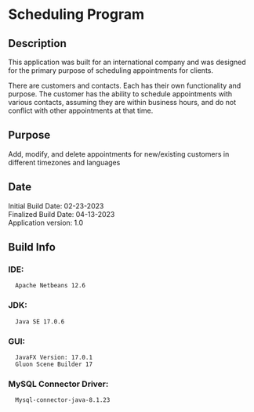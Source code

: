 # Scheduling Program 

## Description
This application was built for an international company and was designed for the primary purpose of scheduling appointments for clients. 

There are customers and contacts. Each has their own functionality and purpose. The customer has the ability to schedule appointments with various contacts, assuming they are within business hours, and do not conflict with other appointments at that time.

## Purpose 
Add, modify, and delete appointments for new/existing customers in different timezones and languages

## Date 
Initial Build Date: 02-23-2023 <br>
Finalized Build Date: 04-13-2023 <br>
Application version: 1.0
## Build Info
### IDE: 
      Apache Netbeans 12.6
### JDK: 
      Java SE 17.0.6
### GUI:
      JavaFX Version: 17.0.1
      Gluon Scene Builder 17
### MySQL Connector Driver:
      Mysql-connector-java-8.1.23


